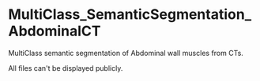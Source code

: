 # MultiClass_SemanticSegmentation_AbdominalCT
MultiClass semantic segmentation of Abdominal wall muscles from
CTs.

All files can't be displayed publicly.

